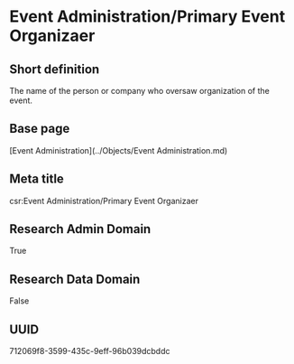 # Event Administration/Primary Event Organizaer
## Short definition
The name of the person or company who oversaw organization of the event.
## Base page
[Event Administration](../Objects/Event Administration.md)
## Meta title
csr:Event Administration/Primary Event Organizaer
## Research Admin Domain
True
## Research Data Domain
False
## UUID
712069f8-3599-435c-9eff-96b039dcbddc
